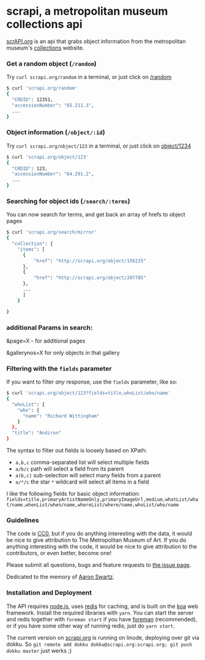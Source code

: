 # scrapi, a metropolitan museum collections api

[scrAPI.org](http://scrapi.org) is an api that grabs object information from the metropolitan museum's [collections](http://metmuseum.org/collection) website.

### Get a random object (`/random`)
Try `curl scrapi.org/random` in a terminal, or just click on [/random](random)
```bash
$ curl 'scrapi.org/random'
{
  "CRDID": 12351,
  "accessionNumber": "65.211.3",
  ...
}
```

### Object information (`/object/:id`)

Try `curl scrapi.org/object/123` in a terminal, or just click on [object/1234](object/123)
```bash
$ curl 'scrapi.org/object/123'
{
  "CRDID": 123,
  "accessionNumber": "64.291.2",
  ...
}
```

### Searching for object ids (`/search/:terms`)

You can now search for terms, and get back an array of hrefs to object pages
```bash
$ curl 'scrapi.org/search/mirror'
{
  "collection": {
    "items": [
      {
          "href": "http://scrapi.org/object/156225"
      },
      {
          "href": "http://scrapi.org/object/207785"
      },
      ...
      ]
    }

}
```
### additional Params in search:

&page=X - for additional pages

&gallerynos=X for only objects in that gallery

### Filtering with the `fields` parameter

If you want to filter *any* response, use the `fields` parameter, like so:

```bash
$ curl 'scrapi.org/object/123?fields=title,whoList/who/name'
{
  "whoList": {
    "who": {
      "name": "Richard Wittingham"
    }
  },
  "title": "Andiron"
}
```

The syntax to filter out fields is loosely based on XPath:

- `a,b,c` comma-separated list will select multiple fields
- `a/b/c` path will select a field from its parent
- `a(b,c)` sub-selection will select many fields from a parent
- `a/*/c` the star `*` wildcard will select all items in a field

I like the following fields for basic object information: `fields=title,primaryArtistNameOnly,primaryImageUrl,medium,whatList/what/name,whenList/when/name,whereList/where/name,whoList/who/name`


### Guidelines

The code is [CC0](https://creativecommons.org/publicdomain/zero/1.0/), but if you do anything interesting with the data, it would be nice to give attribution to The Metropolitan Museum of Art. If you do anything interesting with the code, it would be nice to give attribution to the contributors, or even better, become one!

Please submit all questions, bugs and feature requests to [the issue page](https://github.com/jedahan/collections-api/issues).

Dedicated to the memory of [Aaron Swartz](https://en.wikipedia.org/wiki/Aaron_Swartz).

### Installation and Deployment

The API requires [node.js](https://nodejs.org/), uses [redis](http://redis.io/) for caching, and is built on the [koa](http://koajs.com/) web framework.
Install the required libraries with `yarn`. You can start the server and redis together with `foreman start` if you have [foreman](https://ddollar.github.io/foreman/) (recommended), or if you have some other way of running redis, just do `yarn start`.


The current version on [scrapi.org](http://scrapi.org) is running on linode, deploying over git via dokku. So `git remote add dokku dokku@scrapi.org:scrapi.org; git push dokku master` just werks ;)
